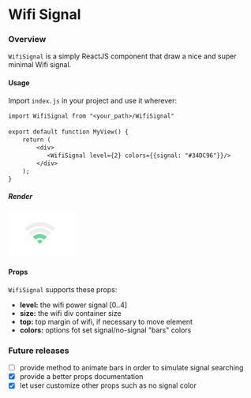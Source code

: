 # Wifi Signal

### Overview

`WifiSignal` is a simply ReactJS component that draw a nice and super minimal Wifi signal.

#### Usage

Import `index.js` in your project and use it wherever:


    import WifiSignal from "<your_path>/WifiSignal"    
    
    export default function MyView() {
        return (
            <div>
               <WifiSignal level={2} colors={{signal: "#34DC96"}}/>
            </div>
        );
    }
    
##### Render    
    
 <img src="wifi.png"/>

#### Props

`WifiSignal` supports these props:

- **level:** the wifi power signal [0..4]
- **size:** the wifi div container size
- **top:** top margin of wifi, if necessary to move element
- **colors:** options fot set signal/no-signal "bars" colors

### Future releases

- [ ] provide method to animate bars in order to simulate signal searching
- [x] provide a better props documentation
- [x] let user customize other props such as no signal color